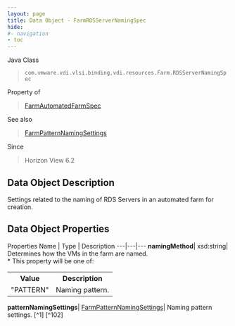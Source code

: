 ```yaml
---
layout: page
title: Data Object - FarmRDSServerNamingSpec
hide:
#- navigation
- toc
---
```






Java Class
> `com.vmware.vdi.vlsi.binding.vdi.resources.Farm.RDSServerNamingSpec`

Property of
> [FarmAutomatedFarmSpec](vdi.resources.Farm.AutomatedFarmSpec.md#field_detail)

See also
> [FarmPatternNamingSettings](vdi.resources.Farm.PatternNamingSettings.md)

Since
> Horizon View 6.2


## Data Object Description

Settings related to the naming of RDS Servers in an automated farm for creation.

## Data Object Properties
Properties
Name |  Type |  Description
---|---|---
**namingMethod**|  xsd:string|  Determines how the VMs in the farm are named. <br>* This property will be one of:<br><table><tr><th>Value</th><th>Description</th></tr><tr><td>"PATTERN"</td><td>Naming pattern.</td></tr></table>
**patternNamingSettings**| [FarmPatternNamingSettings](vdi.resources.Farm.PatternNamingSettings.md)|  Naming pattern settings. [^1] [^102]
 


 
